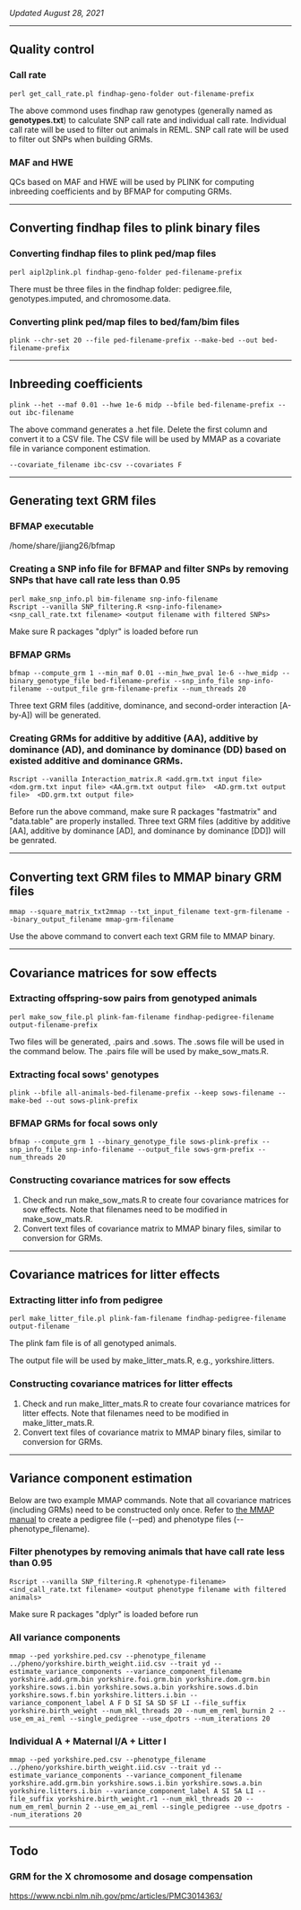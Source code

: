 *Updated August 28, 2021*

---

## Quality control
### Call rate
```
perl get_call_rate.pl findhap-geno-folder out-filename-prefix
```
The above commond uses findhap raw genotypes (generally named as **genotypes.txt**) to calculate SNP call rate and individual call rate. Individual call rate will be used to filter out animals in REML. SNP call rate will be used to filter out SNPs when building GRMs.

### MAF and HWE
QCs based on MAF and HWE will be used by PLINK for computing inbreeding coefficients and by BFMAP for computing GRMs.

---

## Converting findhap files to plink binary files
### Converting findhap files to plink ped/map files
```
perl aipl2plink.pl findhap-geno-folder ped-filename-prefix
```
There must be three files in the findhap folder: pedigree.file, genotypes.imputed, and chromosome.data.
### Converting plink ped/map files to bed/fam/bim files
```
plink --chr-set 20 --file ped-filename-prefix --make-bed --out bed-filename-prefix
```

---

## Inbreeding coefficients
```
plink --het --maf 0.01 --hwe 1e-6 midp --bfile bed-filename-prefix --out ibc-filename
```
The above command generates a .het file. Delete the first column and convert it to a CSV file. The CSV file will be used by MMAP as a covariate file in variance component estimation.
```
--covariate_filename ibc-csv --covariates F
```

---

## Generating text GRM files
### BFMAP executable
/home/share/jjiang26/bfmap

### Creating a SNP info file for BFMAP and filter SNPs by removing SNPs that have call rate less than 0.95
```
perl make_snp_info.pl bim-filename snp-info-filename
Rscript --vanilla SNP_filtering.R <snp-info-filename> <snp_call_rate.txt filename> <output filename with filtered SNPs>
```
Make sure R packages "dplyr" is loaded before run

### BFMAP GRMs
```
bfmap --compute_grm 1 --min_maf 0.01 --min_hwe_pval 1e-6 --hwe_midp --binary_genotype_file bed-filename-prefix --snp_info_file snp-info-filename --output_file grm-filename-prefix --num_threads 20
```
Three text GRM files (additive, dominance, and second-order interaction [A-by-A]) will be generated.

### Creating GRMs for additive by additive (AA), additive by dominance (AD), and  dominance by dominance (DD) based on existed additive and dominance GRMs.
```
Rscript --vanilla Interaction_matrix.R <add.grm.txt input file> <dom.grm.txt input file> <AA.grm.txt output file>  <AD.grm.txt output file>  <DD.grm.txt output file>
```
Before run the above command, make sure R packages "fastmatrix" and "data.table" are properly installed. 
Three text GRM files (additive by additive [AA], additive by dominance [AD], and  dominance by dominance [DD]) will be genrated.

---

## Converting text GRM files to MMAP binary GRM files
```
mmap --square_matrix_txt2mmap --txt_input_filename text-grm-filename --binary_output_filename mmap-grm-filename
```
Use the above command to convert each text GRM file to MMAP binary.

---

## Covariance matrices for sow effects
### Extracting offspring-sow pairs from genotyped animals
```
perl make_sow_file.pl plink-fam-filename findhap-pedigree-filename output-filename-prefix
```
Two files will be generated, .pairs and .sows.
The .sows file will be used in the command below. 
The .pairs file will be used by make_sow_mats.R.
### Extracting focal sows' genotypes
```
plink --bfile all-animals-bed-filename-prefix --keep sows-filename --make-bed --out sows-plink-prefix
```
### BFMAP GRMs for focal sows only
```
bfmap --compute_grm 1 --binary_genotype_file sows-plink-prefix --snp_info_file snp-info-filename --output_file sows-grm-prefix --num_threads 20
```
### Constructing covariance matrices for sow effects
1. Check and run make_sow_mats.R to create four covariance matrices for sow effects. Note that filenames need to be modified in make_sow_mats.R.
2. Convert text files of covariance matrix to MMAP binary files, similar to conversion for GRMs.

---

## Covariance matrices for litter effects
### Extracting litter info from pedigree
```
perl make_litter_file.pl plink-fam-filename findhap-pedigree-filename output-filename
```
The plink fam file is of all genotyped animals.

The output file will be used by make_litter_mats.R, e.g., yorkshire.litters.
### Constructing covariance matrices for litter effects
1. Check and run make_litter_mats.R to create four covariance matrices for litter effects. Note that filenames need to be modified in make_litter_mats.R.
2. Convert text files of covariance matrix to MMAP binary files, similar to conversion for GRMs.

---

## Variance component estimation
Below are two example MMAP commands. Note that all covariance matrices (including GRMs) need to be constructed only once. Refer to [the MMAP manual](https://mmap.github.io/) to create a pedigree file (--ped) and phenotype files (--phenotype_filename).

### Filter phenotypes by removing animals that have call rate less than 0.95
```
Rscript --vanilla SNP_filtering.R <phenotype-filename> <ind_call_rate.txt filename> <output phenotype filename with filtered animals>
```
Make sure R packages "dplyr" is loaded before run
  
### All variance components
```
mmap --ped yorkshire.ped.csv --phenotype_filename ../pheno/yorkshire.birth_weight.iid.csv --trait yd --estimate_variance_components --variance_component_filename yorkshire.add.grm.bin yorkshire.foi.grm.bin yorkshire.dom.grm.bin yorkshire.sows.i.bin yorkshire.sows.a.bin yorkshire.sows.d.bin yorkshire.sows.f.bin yorkshire.litters.i.bin --variance_component_label A F D SI SA SD SF LI --file_suffix yorkshire.birth_weight --num_mkl_threads 20 --num_em_reml_burnin 2 --use_em_ai_reml --single_pedigree --use_dpotrs --num_iterations 20
```
### Individual A + Maternal I/A + Litter I
```
mmap --ped yorkshire.ped.csv --phenotype_filename ../pheno/yorkshire.birth_weight.iid.csv --trait yd --estimate_variance_components --variance_component_filename yorkshire.add.grm.bin yorkshire.sows.i.bin yorkshire.sows.a.bin yorkshire.litters.i.bin --variance_component_label A SI SA LI --file_suffix yorkshire.birth_weight.r1 --num_mkl_threads 20 --num_em_reml_burnin 2 --use_em_ai_reml --single_pedigree --use_dpotrs --num_iterations 20
```

---

## Todo
### GRM for the X chromosome and dosage compensation
https://www.ncbi.nlm.nih.gov/pmc/articles/PMC3014363/

